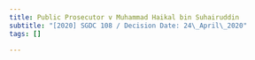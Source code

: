 ```yaml
---
title: Public Prosecutor v Muhammad Haikal bin Suhairuddin
subtitle: "[2020] SGDC 108 / Decision Date: 24\_April\_2020"
tags: []

---
```

